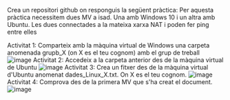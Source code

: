 Crea un repositori github on responguis la següent pràctica:
Per aquesta pràctica necessitem dues MV a isad. Una amb Windows 10 i un altra amb Ubuntu. Les dues connectades a la mateixa xarxa NAT i poden fer ping entre elles

Activitat 1: Comparteix amb la màquina virtual de Windows una carpeta anomenada grupb_X (on X es el teu cognom) amb el grup de treball
![image](https://github.com/user-attachments/assets/ebea0fdf-e10e-491f-b0e6-8bd4b32fc08f)
Activitat 2: Accedeix a la carpeta anterior des de la màquina virtual de Ubuntu
![image](https://github.com/user-attachments/assets/d7f026c9-7084-4357-8f1e-b79210307078)
Activitat 3: Crea un fitxer des de la màquina virtual d'Ubuntu anomenat dades_Linux_X.txt. On X es el teu cognom.
![image](https://github.com/user-attachments/assets/6f487ff3-e358-4954-9315-2326e5eb2273)
Activitat 4: Comprova des de la primera MV que s'ha creat el document.
![image](https://github.com/user-attachments/assets/30dc9068-4662-4d31-baf1-0ec5b7b8b924)

